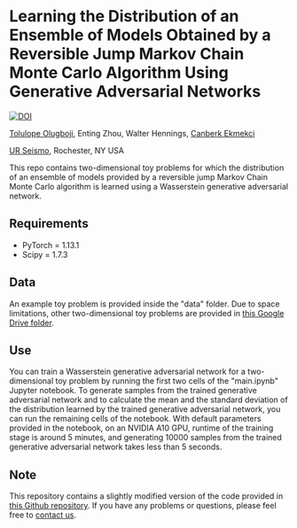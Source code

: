 # Learning the Distribution of an Ensemble of Models Obtained by a Reversible Jump Markov Chain Monte Carlo Algorithm Using Generative Adversarial Networks

[![DOI](https://zenodo.org/badge/669880939.svg)](https://zenodo.org/badge/latestdoi/669880939)

[Tolulope Olugboji](https://scholar.google.com/citations?user=GnxCk8EAAAAJ&hl=en), Enting Zhou, Walter Hennings, [Canberk Ekmekci](https://cekmekci.github.io/) 

[UR Seismo](http://www.sas.rochester.edu/ees/urseismo/), Rochester, NY USA

This repo contains two-dimensional toy problems for which the distribution of an ensemble of models provided by a reversible jump Markov Chain Monte Carlo algorithm is learned using a Wasserstein generative adversarial network.

## Requirements

- PyTorch = 1.13.1
- Scipy = 1.7.3

## Data

An example toy problem is provided inside the "data" folder. Due to space limitations, other two-dimensional toy problems are provided in [this Google Drive folder](https://drive.google.com/file/d/1G7moiSi-FI1KriPFF_4MSIx_bnHEx_mi/view?usp=sharing). 


## Use

You can train a Wasserstein generative adversarial network for a two-dimensional toy problem by running the first two cells of the "main.ipynb" Jupyter notebook. To generate samples from the trained generative adversarial network and to calculate the mean and the standard deviation of the distribution learned by the trained generative adversarial network, you can run the remaining cells of the notebook. With default parameters provided in the notebook, on an NVIDIA A10 GPU, runtime of the training stage is around 5 minutes, and generating 10000 samples from the trained generative adversarial network takes less than 5 seconds. 

## Note

This repository contains a slightly modified version of the code provided in [this Github repository](https://github.com/ETZET/MCMC_GAN). If you have any problems or questions, please feel free to [contact us](http://www.sas.rochester.edu/ees/urseismo/current-members/). 




